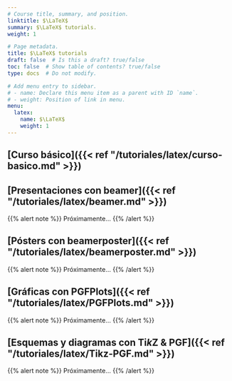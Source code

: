 ```yaml
---
# Course title, summary, and position.
linktitle: $\LaTeX$
summary: $\LaTeX$ tutorials.
weight: 1

# Page metadata.
title: $\LaTeX$ tutorials
draft: false  # Is this a draft? true/false
toc: false  # Show table of contents? true/false
type: docs  # Do not modify.

# Add menu entry to sidebar.
# - name: Declare this menu item as a parent with ID `name`.
# - weight: Position of link in menu.
menu:
  latex:
    name: $\LaTeX$
    weight: 1
---
```


## [Curso básico]({{< ref "/tutoriales/latex/curso-basico.md" >}})

## [Presentaciones con beamer]({{< ref "/tutoriales/latex/beamer.md" >}})

{{% alert note %}}
Próximamente...
{{% /alert %}}

## [Pósters con beamerposter]({{< ref "/tutoriales/latex/beamerposter.md" >}})

{{% alert note %}}
Próximamente...
{{% /alert %}}

## [Gráficas con PGFPlots]({{< ref "/tutoriales/latex/PGFPlots.md" >}})

{{% alert note %}}
Próximamente...
{{% /alert %}}

## [Esquemas y diagramas con Ti*k*Z & PGF]({{< ref "/tutoriales/latex/Tikz-PGF.md" >}})

{{% alert note %}}
Próximamente...
{{% /alert %}}